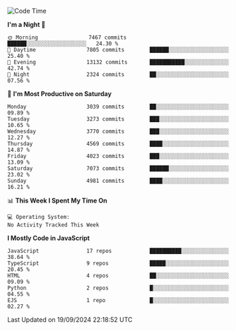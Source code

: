 <!--START_SECTION:waka-->
![Code Time](http://img.shields.io/badge/Code%20Time-3%2C337%20hrs%2038%20mins-blue)

**I'm a Night 🦉** 

```text
🌞 Morning                7467 commits        ██████░░░░░░░░░░░░░░░░░░░   24.30 % 
🌆 Daytime                7805 commits        ██████░░░░░░░░░░░░░░░░░░░   25.40 % 
🌃 Evening                13132 commits       ███████████░░░░░░░░░░░░░░   42.74 % 
🌙 Night                  2324 commits        ██░░░░░░░░░░░░░░░░░░░░░░░   07.56 % 
```
📅 **I'm Most Productive on Saturday** 

```text
Monday                   3039 commits        ██░░░░░░░░░░░░░░░░░░░░░░░   09.89 % 
Tuesday                  3273 commits        ███░░░░░░░░░░░░░░░░░░░░░░   10.65 % 
Wednesday                3770 commits        ███░░░░░░░░░░░░░░░░░░░░░░   12.27 % 
Thursday                 4569 commits        ████░░░░░░░░░░░░░░░░░░░░░   14.87 % 
Friday                   4023 commits        ███░░░░░░░░░░░░░░░░░░░░░░   13.09 % 
Saturday                 7073 commits        ██████░░░░░░░░░░░░░░░░░░░   23.02 % 
Sunday                   4981 commits        ████░░░░░░░░░░░░░░░░░░░░░   16.21 % 
```


📊 **This Week I Spent My Time On** 

```text
💻 Operating System: 
No Activity Tracked This Week
```

**I Mostly Code in JavaScript** 

```text
JavaScript               17 repos            ██████████░░░░░░░░░░░░░░░   38.64 % 
TypeScript               9 repos             █████░░░░░░░░░░░░░░░░░░░░   20.45 % 
HTML                     4 repos             ██░░░░░░░░░░░░░░░░░░░░░░░   09.09 % 
Python                   2 repos             █░░░░░░░░░░░░░░░░░░░░░░░░   04.55 % 
EJS                      1 repo              █░░░░░░░░░░░░░░░░░░░░░░░░   02.27 % 
```




 Last Updated on 19/09/2024 22:18:52 UTC
<!--END_SECTION:waka-->

<!--
**likaiqiang/likaiqiang** is a ✨ _special_ ✨ repository because its `README.md` (this file) appears on your GitHub profile.

Here are some ideas to get you started:

- 🔭 I’m currently working on ...
- 🌱 I’m currently learning ...
- 👯 I’m looking to collaborate on ...
- 🤔 I’m looking for help with ...
- 💬 Ask me about ...
- 📫 How to reach me: ...
- 😄 Pronouns: ...
- ⚡ Fun fact: ...
-->
